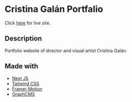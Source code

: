 # Cristina Galán Portfalio

Click [here](https://cristinagalan.com/) for live site.

## Description

Portfolio website of director and visual artist Cristina Galán.

## Made with

-   [Next JS](https://nextjs.org/)
-   [Tailwind CSS](https://tailwindcss.com/)
-   [Framer Motion](https://www.framer.com/api/motion)
-   [GraphCMS](https://graphcms.com/)
